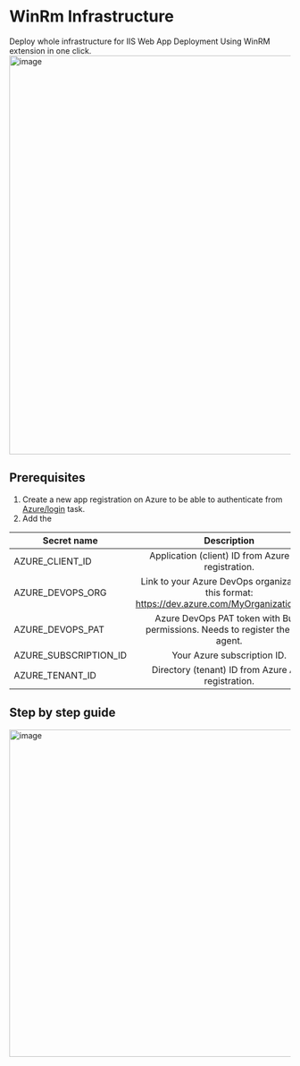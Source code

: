 # WinRm Infrastructure
Deploy whole infrastructure for IIS Web App Deployment Using WinRM extension in one click.
<img width="713" alt="image" src="https://github.com/LeftTwixWand/winrm-infrastructure/assets/50652041/58884e54-684c-4406-965c-cbf4614e065c">

## Prerequisites
1) Create a new app registration on Azure to be able to authenticate from [Azure/login](https://github.com/Azure/login) task.
2) Add the 

| Secret name | Description |
|----------|:-------------:|
| AZURE_CLIENT_ID | Application (client) ID from Azure App registration. |
| AZURE_DEVOPS_ORG | Link to your Azure DevOps organization in this format: https://dev.azure.com/MyOrganizationName |
| AZURE_DEVOPS_PAT | Azure DevOps PAT token with Build permissions. Needs to register the build agent. |
| AZURE_SUBSCRIPTION_ID | Your Azure subscription ID. |
| AZURE_TENANT_ID | Directory (tenant) ID from Azure App registration. |

## Step by step guide


<img width="585" alt="image" src="https://github.com/LeftTwixWand/winrm-infrastructure/assets/50652041/dcd4a681-b3de-49b1-80f8-981d867f692d">
